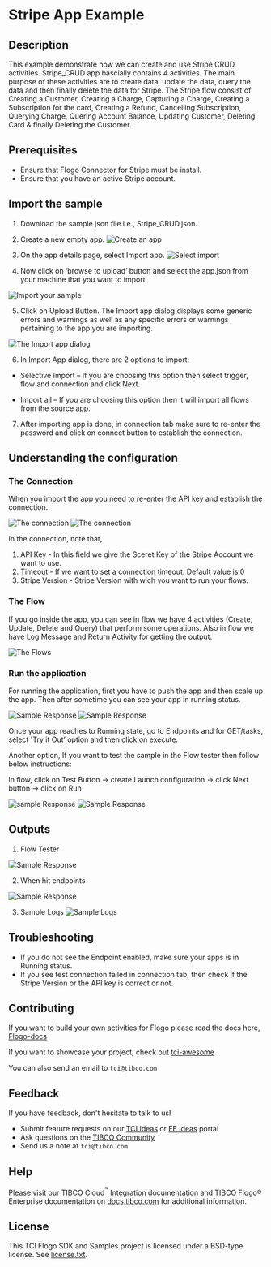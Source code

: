 # Stripe App Example


## Description

This example demonstrate how we can create and use Stripe CRUD activities.
Stripe_CRUD app bascially contains 4 activities. The main purpose of these activities are to create data, update the data, query the data and then finally delete the data for Stripe.
The Stripe flow consist of Creating a Customer, Creating a Charge, Capturing a Charge, Creating a Subscription for the card, Creating a Refund, Cancelling Subscription, Querying Charge, Quering Account Balance, Updating Customer, Deleting Card & finally Deleting the Customer.

## Prerequisites

* Ensure that Flogo Connector for Stripe must be install.
* Ensure that you have an active Stripe account.

## Import the sample

1. Download the sample json file i.e., Stripe_CRUD.json.

2. Create a new empty app.
![Create an app](../../../import-screenshots/2.png)

3. On the app details page, select Import app.
![Select import](../../../import-screenshots/3.png)

4. Now click on ‘browse to upload’ button and select the app.json from your machine that you want to import.

![Import your sample](../../../import-screenshots/Stripe/ImportApp.png)

5. Click on Upload Button. The Import app dialog displays some generic errors and warnings as well as any specific errors or warnings pertaining to the app you are importing.

![The Import app dialog](../../../import-screenshots/Stripe/ImportAll.png)

6. In Import App dialog, there are 2 options to import:

* Selective Import – If you are choosing this option then select trigger, flow and connection and click Next.

* Import all – If you are choosing this option then it will import all flows from the source app.

7. After importing app is done, in connection tab make sure to re-enter the password and click on connect button to establish the connection.

## Understanding the configuration

### The Connection

When you import the app you need to re-enter the API key and establish the connection.

![The connection](../../../import-screenshots/Stripe/Connection.png)
![The connection](../../../import-screenshots/Stripe/ConnectionSuccessful.png)

In the connection, note that,
1. API Key - In this field we give the Sceret Key of the Stripe Account we want to use.
2. Timeout - If we want to set a connection timeout. Default value is 0
3. Stripe Version - Stripe Version with wich you want to run your flows.

### The Flow

If you go inside the app, you can see in flow we have 4 activities (Create, Update, Delete and Query)  that perform some operations.
Also in flow we have Log Message and Return Activity for getting the output.

![The Flows](../../../import-screenshots/Stripe/StripeCRUD.png)

### Run the application
For running the application, first you have to push the app and then scale up the app.
Then after sometime you can see your app in running status.

![Sample Response](../../../import-screenshots/Stripe/TCI1.png)
![Sample Response](../../../import-screenshots/Stripe/TCI2.png)

Once your app reaches to Running state, go to Endpoints and for GET/tasks, select 'Try it Out’ option and then click on execute.

Another option, If you want to test the sample in the Flow tester then follow below instructions:
 
in flow, click on Test Button -> create Launch configuration -> click Next button -> click on Run

![sample Response](../../../import-screenshots/Stripe/CreateConfiguration.png)
![Sample Response](../../../import-screenshots/Stripe/LaunchConfig.png)

## Outputs

1. Flow Tester

![Sample Response](../../../import-screenshots/Stripe/flowTesterOutput.png)

2. When hit endpoints

![Sample Response](../../../import-screenshots/Stripe/TCIRestResponse.png)

3. Sample Logs
![Sample Logs](../../../../import-screenshots/Stripe/TCILogs.png)


## Troubleshooting

* If you do not see the Endpoint enabled, make sure your apps is in Running status.
* If you see test connection failed in connection tab, then check if the Stripe Version or the API key is correct or not.

## Contributing
If you want to build your own activities for Flogo please read the docs here, [Flogo-docs](https://tibcosoftware.github.io/flogo/)

If you want to showcase your project, check out [tci-awesome](https://github.com/TIBCOSoftware/tci-awesome)

You can also send an email to `tci@tibco.com`

## Feedback
If you have feedback, don't hesitate to talk to us!

* Submit feature requests on our [TCI Ideas](https://ideas.tibco.com/?project=TCI) or [FE Ideas](https://ideas.tibco.com/?project=FE) portal
* Ask questions on the [TIBCO Community](https://community.tibco.com/answers/product/344006)
* Send us a note at `tci@tibco.com`

## Help
Please visit our [TIBCO Cloud<sup>&trade;</sup> Integration documentation](https://integration.cloud.tibco.com/docs/) and TIBCO Flogo® Enterprise documentation on [docs.tibco.com](https://docs.tibco.com/) for additional information.

## License
This TCI Flogo SDK and Samples project is licensed under a BSD-type license. See [license.txt](license.txt).

